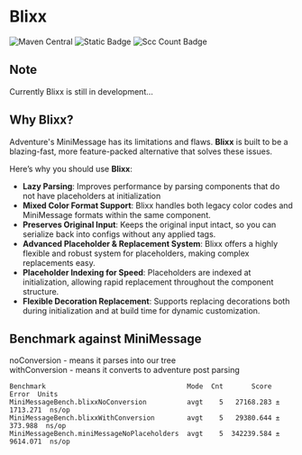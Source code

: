 # Blixx
![Maven Central](https://img.shields.io/maven-central/v/dev.oop778.blixx/blixx-core)
![Static Badge](https://img.shields.io/badge/Java_version-8-brightgreene)
![Scc Count Badge](https://sloc.xyz/github/oop-778/blixx?category=code)

## Note
Currently Blixx is still in development...

## Why Blixx?

Adventure's MiniMessage has its limitations and flaws. **Blixx** is built to be a blazing-fast, more feature-packed alternative that solves these issues.

Here’s why you should use **Blixx**:

- **Lazy Parsing**: Improves performance by parsing components that do not have placeholders at initialization
- **Mixed Color Format Support**: Blixx handles both legacy color codes and MiniMessage formats within the same component.
- **Preserves Original Input**: Keeps the original input intact, so you can serialize back into configs without any applied tags.
- **Advanced Placeholder & Replacement System**: Blixx offers a highly flexible and robust system for placeholders, making complex replacements easy.
- **Placeholder Indexing for Speed**: Placeholders are indexed at initialization, allowing rapid replacement throughout the component structure.
- **Flexible Decoration Replacement**: Supports replacing decorations both during initialization and at build time for dynamic customization.

## Benchmark against MiniMessage
noConversion - means it parses into our tree  
withConversion - means it converts to adventure post parsing  
```text
Benchmark                                   Mode  Cnt       Score      Error  Units
MiniMessageBench.blixxNoConversion          avgt    5   27168.283 ± 1713.271  ns/op
MiniMessageBench.blixxWithConversion        avgt    5   29380.644 ±  373.988  ns/op
MiniMessageBench.miniMessageNoPlaceholders  avgt    5  342239.584 ± 9614.071  ns/op
```